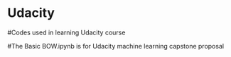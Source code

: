 # Udacity
#Codes used in learning Udacity course

#The Basic BOW.ipynb is for Udacity machine learning capstone proposal
